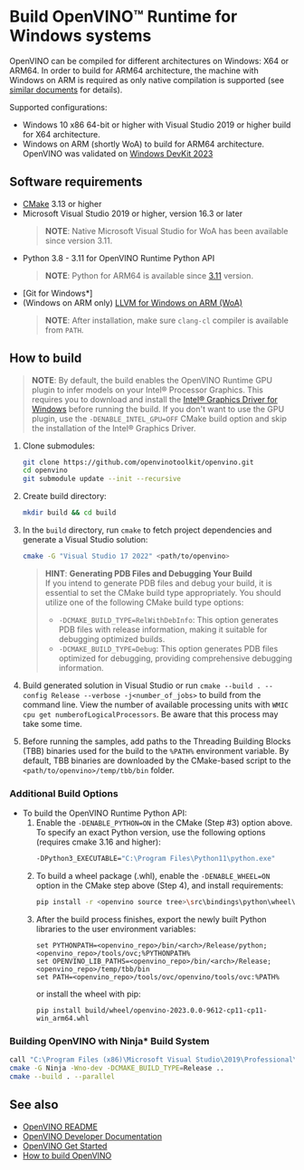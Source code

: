 # Build OpenVINO™ Runtime for Windows systems

OpenVINO can be compiled for different architectures on Windows: X64 or ARM64. In order to build for ARM64 architecture, the machine with Windows on ARM is required as only native compilation is supported (see [similar documents](https://www.linaro.org/blog/how-to-set-up-windows-on-arm-for-llvm-development/#:~:text=Install%20the%20Latest%20LLVM%20for,PATH%20yourself%2C%20as%20described%20above.) for details).

Supported configurations:
- Windows 10 x86 64-bit or higher with Visual Studio 2019 or higher build for X64 architecture.
- Windows on ARM (shortly WoA) to build for ARM64 architecture. OpenVINO was validated on [Windows DevKit 2023](https://developer.qualcomm.com/hardware/windows-on-snapdragon/windows-dev-kit-2023)

## Software requirements

- [CMake](https://cmake.org/download/) 3.13 or higher
- Microsoft Visual Studio 2019 or higher, version 16.3 or later
  > **NOTE**: Native Microsoft Visual Studio for WoA has been available since version 3.11.
- Python 3.8 - 3.11 for OpenVINO Runtime Python API
  > **NOTE**: Python for ARM64 is available since [3.11](https://www.python.org/downloads/windows/) version.
- [Git for Windows*]
- (Windows on ARM only) [LLVM for Windows on ARM (WoA)](https://github.com/llvm/llvm-project/releases/download/llvmorg-15.0.6/LLVM-15.0.6-woa64.exe)
  > **NOTE**: After installation, make sure `clang-cl` compiler is available from `PATH`.

## How to build

> **NOTE**: By default, the build enables the OpenVINO Runtime GPU plugin to infer models on your Intel® Processor Graphics. This requires you to download and install the [Intel® Graphics Driver for Windows](https://www.intel.com/content/www/us/en/download/19344/intel-graphics-windows-dch-drivers.html) before running the build. If you don't want to use the GPU plugin, use the `-DENABLE_INTEL_GPU=OFF` CMake build option and skip the installation of the Intel® Graphics Driver.

1. Clone submodules:
    ```sh
    git clone https://github.com/openvinotoolkit/openvino.git
    cd openvino
    git submodule update --init --recursive
    ```

2. Create build directory:
    ```sh
    mkdir build && cd build
    ```
3. In the `build` directory, run `cmake` to fetch project dependencies and generate a Visual Studio solution:

    ```sh
    cmake -G "Visual Studio 17 2022" <path/to/openvino>
    ```

   > **HINT**: **Generating PDB Files and Debugging Your Build** <br>
   > If you intend to generate PDB files and debug your build, it is essential to set the CMake build type appropriately.
   > You should utilize one of the following CMake build type options: <br>
   >* `-DCMAKE_BUILD_TYPE=RelWithDebInfo`: This option generates PDB files with release information, making it suitable for debugging optimized builds. <br>
   >* `-DCMAKE_BUILD_TYPE=Debug`: This option generates PDB files optimized for debugging, providing comprehensive debugging information.

4. Build generated solution in Visual Studio or run `cmake --build . --config Release --verbose -j<number_of_jobs>` to build from the command line. View the number of available processing units with `WMIC cpu get numberofLogicalProcessors`. Be aware that this process may take some time.

5. Before running the samples, add paths to the Threading Building Blocks (TBB) binaries used for the build to the `%PATH%` environment variable. By default, TBB binaries are downloaded by the CMake-based script to the `<path/to/openvino>/temp/tbb/bin` folder.

### Additional Build Options

- To build the OpenVINO Runtime Python API:
  1. Enable the `-DENABLE_PYTHON=ON` in the CMake (Step #3) option above. To specify an exact Python version, use the following options (requires cmake 3.16 and higher):
     ```sh
     -DPython3_EXECUTABLE="C:\Program Files\Python11\python.exe"
     ```
  2. To build a wheel package (.whl), enable the `-DENABLE_WHEEL=ON` option in the CMake step above (Step 4), and install requirements:
     ```sh
     pip install -r <openvino source tree>\src\bindings\python\wheel\requirements-dev.txt
     ```
  3. After the build process finishes, export the newly built Python libraries to the user environment variables:
     ```
     set PYTHONPATH=<openvino_repo>/bin/<arch>/Release/python;<openvino_repo>/tools/ovc;%PYTHONPATH%
     set OPENVINO_LIB_PATHS=<openvino_repo>/bin/<arch>/Release;<openvino_repo>/temp/tbb/bin
     set PATH=<openvino_repo>/tools/ovc/openvino/tools/ovc:%PATH%
     ```
     or install the wheel with pip:
     ```
     pip install build/wheel/openvino-2023.0.0-9612-cp11-cp11-win_arm64.whl
     ```

### Building OpenVINO with Ninja* Build System

```sh
call "C:\Program Files (x86)\Microsoft Visual Studio\2019\Professional\VC\Auxiliary\Build\vcvars64.bat"
cmake -G Ninja -Wno-dev -DCMAKE_BUILD_TYPE=Release ..
cmake --build . --parallel
```

## See also

 * [OpenVINO README](../../README.md)
 * [OpenVINO Developer Documentation](index.md)
 * [OpenVINO Get Started](./get_started.md)
 * [How to build OpenVINO](build.md)

